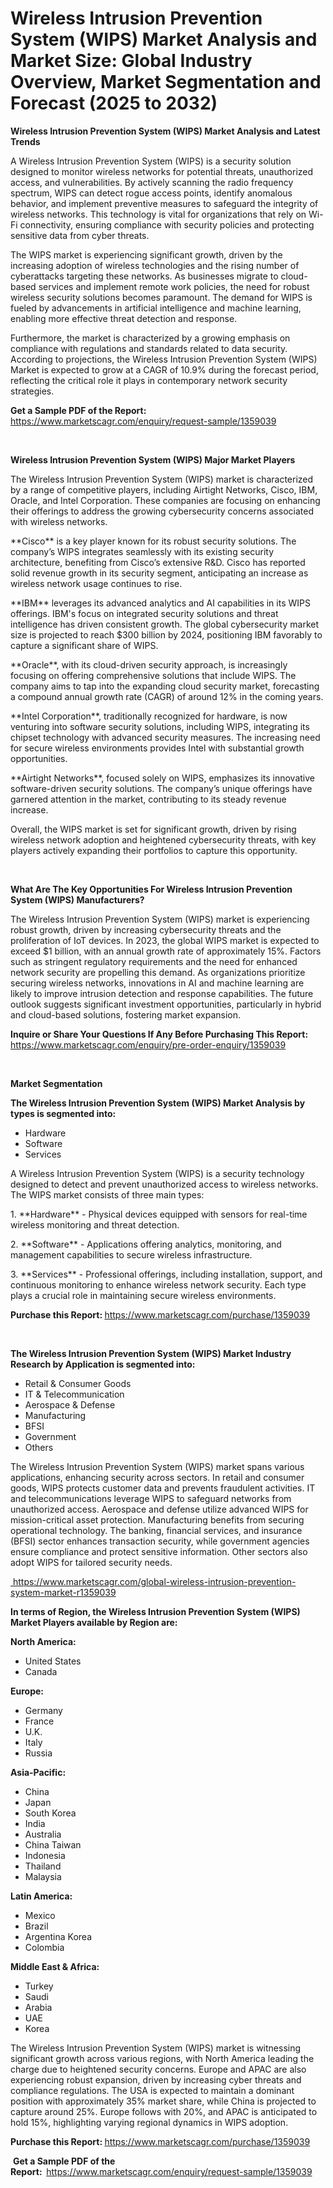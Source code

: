 <p><h1>Wireless Intrusion Prevention System (WIPS) Market Analysis and Market Size: Global Industry Overview, Market Segmentation and Forecast (2025 to 2032)</h1></p><p><strong>Wireless Intrusion Prevention System (WIPS) Market Analysis and Latest Trends</strong></p>
<p><p>A Wireless Intrusion Prevention System (WIPS) is a security solution designed to monitor wireless networks for potential threats, unauthorized access, and vulnerabilities. By actively scanning the radio frequency spectrum, WIPS can detect rogue access points, identify anomalous behavior, and implement preventive measures to safeguard the integrity of wireless networks. This technology is vital for organizations that rely on Wi-Fi connectivity, ensuring compliance with security policies and protecting sensitive data from cyber threats.</p><p>The WIPS market is experiencing significant growth, driven by the increasing adoption of wireless technologies and the rising number of cyberattacks targeting these networks. As businesses migrate to cloud-based services and implement remote work policies, the need for robust wireless security solutions becomes paramount. The demand for WIPS is fueled by advancements in artificial intelligence and machine learning, enabling more effective threat detection and response.</p><p>Furthermore, the market is characterized by a growing emphasis on compliance with regulations and standards related to data security. According to projections, the Wireless Intrusion Prevention System (WIPS) Market is expected to grow at a CAGR of 10.9% during the forecast period, reflecting the critical role it plays in contemporary network security strategies.</p></p>
<p><strong>Get a Sample PDF of the Report:&nbsp;</strong> <a href="https://www.marketscagr.com/enquiry/request-sample/1359039?utm_campaign=1126&utm_medium=2&utm_source=Github&utm_content=ia&utm_term=16042025&utm_id=wireless-intrusion-prevention-system-wips">https://www.marketscagr.com/enquiry/request-sample/1359039</a></p>
<p>&nbsp;</p>
<p><strong>Wireless Intrusion Prevention System (WIPS) Major Market Players</strong></p>
<p><p>The Wireless Intrusion Prevention System (WIPS) market is characterized by a range of competitive players, including Airtight Networks, Cisco, IBM, Oracle, and Intel Corporation. These companies are focusing on enhancing their offerings to address the growing cybersecurity concerns associated with wireless networks.</p><p>**Cisco** is a key player known for its robust security solutions. The company’s WIPS integrates seamlessly with its existing security architecture, benefiting from Cisco’s extensive R&D. Cisco has reported solid revenue growth in its security segment, anticipating an increase as wireless network usage continues to rise. </p><p>**IBM** leverages its advanced analytics and AI capabilities in its WIPS offerings. IBM's focus on integrated security solutions and threat intelligence has driven consistent growth. The global cybersecurity market size is projected to reach $300 billion by 2024, positioning IBM favorably to capture a significant share of WIPS.</p><p>**Oracle**, with its cloud-driven security approach, is increasingly focusing on offering comprehensive solutions that include WIPS. The company aims to tap into the expanding cloud security market, forecasting a compound annual growth rate (CAGR) of around 12% in the coming years.</p><p>**Intel Corporation**, traditionally recognized for hardware, is now venturing into software security solutions, including WIPS, integrating its chipset technology with advanced security measures. The increasing need for secure wireless environments provides Intel with substantial growth opportunities.</p><p>**Airtight Networks**, focused solely on WIPS, emphasizes its innovative software-driven security solutions. The company’s unique offerings have garnered attention in the market, contributing to its steady revenue increase.</p><p>Overall, the WIPS market is set for significant growth, driven by rising wireless network adoption and heightened cybersecurity threats, with key players actively expanding their portfolios to capture this opportunity.</p></p>
<p>&nbsp;</p>
<p><strong>What Are The Key Opportunities For Wireless Intrusion Prevention System (WIPS) Manufacturers?</strong></p>
<p><p>The Wireless Intrusion Prevention System (WIPS) market is experiencing robust growth, driven by increasing cybersecurity threats and the proliferation of IoT devices. In 2023, the global WIPS market is expected to exceed $1 billion, with an annual growth rate of approximately 15%. Factors such as stringent regulatory requirements and the need for enhanced network security are propelling this demand. As organizations prioritize securing wireless networks, innovations in AI and machine learning are likely to improve intrusion detection and response capabilities. The future outlook suggests significant investment opportunities, particularly in hybrid and cloud-based solutions, fostering market expansion.</p></p>
<p><strong>Inquire or Share Your Questions If Any Before Purchasing This Report:</strong> <a href="https://www.marketscagr.com/enquiry/pre-order-enquiry/1359039?utm_campaign=1126&utm_medium=2&utm_source=Github&utm_content=ia&utm_term=16042025&utm_id=wireless-intrusion-prevention-system-wips">https://www.marketscagr.com/enquiry/pre-order-enquiry/1359039</a></p>
<p>&nbsp;</p>
<p><strong>Market Segmentation</strong></p>
<p><strong>The Wireless Intrusion Prevention System (WIPS) Market Analysis by types is segmented into:</strong></p>
<p><ul><li>Hardware</li><li>Software</li><li>Services</li></ul></p>
<p><p>A Wireless Intrusion Prevention System (WIPS) is a security technology designed to detect and prevent unauthorized access to wireless networks. The WIPS market consists of three main types: </p><p>1. **Hardware** - Physical devices equipped with sensors for real-time wireless monitoring and threat detection.</p><p>  </p><p>2. **Software** - Applications offering analytics, monitoring, and management capabilities to secure wireless infrastructure.</p><p>3. **Services** - Professional offerings, including installation, support, and continuous monitoring to enhance wireless network security. Each type plays a crucial role in maintaining secure wireless environments.</p></p>
<p><strong>Purchase this Report:&nbsp;</strong><a href="https://www.marketscagr.com/purchase/1359039?utm_campaign=1126&utm_medium=2&utm_source=Github&utm_content=ia&utm_term=16042025&utm_id=wireless-intrusion-prevention-system-wips">https://www.marketscagr.com/purchase/1359039</a></p>
<p>&nbsp;</p>
<p><strong>The Wireless Intrusion Prevention System (WIPS) Market Industry Research by Application is segmented into:</strong></p>
<p><ul><li>Retail & Consumer Goods</li><li>IT & Telecommunication</li><li>Aerospace & Defense</li><li>Manufacturing</li><li>BFSI</li><li>Government</li><li>Others</li></ul></p>
<p><p>The Wireless Intrusion Prevention System (WIPS) market spans various applications, enhancing security across sectors. In retail and consumer goods, WIPS protects customer data and prevents fraudulent activities. IT and telecommunications leverage WIPS to safeguard networks from unauthorized access. Aerospace and defense utilize advanced WIPS for mission-critical asset protection. Manufacturing benefits from securing operational technology. The banking, financial services, and insurance (BFSI) sector enhances transaction security, while government agencies ensure compliance and protect sensitive information. Other sectors also adopt WIPS for tailored security needs.</p></p>
<p><a href="https://www.marketscagr.com/global-wireless-intrusion-prevention-system-market-r1359039?utm_campaign=1126&utm_medium=2&utm_source=Github&utm_content=ia&utm_term=16042025&utm_id=wireless-intrusion-prevention-system-wips">&nbsp;https://www.marketscagr.com/global-wireless-intrusion-prevention-system-market-r1359039</a></p>
<p><strong>In terms of Region, the Wireless Intrusion Prevention System (WIPS) Market Players available by Region are:</strong></p>
<p>
    <p> <strong> North America: </strong>
        <ul>
            <li>United States</li>
            <li>Canada</li>
        </ul>
        </p> 
    <p> <strong> Europe: </strong>
        <ul>
            <li>Germany</li>
            <li>France</li>
            <li>U.K.</li>
            <li>Italy</li>
            <li>Russia</li>
        </ul>
        </p> 
    <p> <strong> Asia-Pacific: </strong>
        <ul>
            <li>China</li>
            <li>Japan</li>
            <li>South Korea</li>
            <li>India</li>
            <li>Australia</li>
            <li>China Taiwan</li>
            <li>Indonesia</li>
            <li>Thailand</li>
            <li>Malaysia</li>
        </ul>
        </p> 
    <p> <strong> Latin America: </strong>
        <ul>
            <li>Mexico</li>
            <li>Brazil</li>
            <li>Argentina Korea</li>
            <li>Colombia</li>
        </ul>
        </p> 
    <p> <strong> Middle East & Africa: </strong>
        <ul>
            <li>Turkey</li>
            <li>Saudi</li>
            <li>Arabia</li>
            <li>UAE</li>
            <li>Korea</li>
        </ul>
    </p>
    </p>
<p><p>The Wireless Intrusion Prevention System (WIPS) market is witnessing significant growth across various regions, with North America leading the charge due to heightened security concerns. Europe and APAC are also experiencing robust expansion, driven by increasing cyber threats and compliance regulations. The USA is expected to maintain a dominant position with approximately 35% market share, while China is projected to capture around 25%. Europe follows with 20%, and APAC is anticipated to hold 15%, highlighting varying regional dynamics in WIPS adoption.</p></p>
<p><strong>Purchase this Report: </strong><a href="https://www.marketscagr.com/purchase/1359039?utm_campaign=1126&utm_medium=2&utm_source=Github&utm_content=ia&utm_term=16042025&utm_id=wireless-intrusion-prevention-system-wips">https://www.marketscagr.com/purchase/1359039</a></p>
<p>&nbsp;<strong>Get a Sample PDF of the Report:&nbsp;&nbsp;</strong><a href="https://www.marketscagr.com/enquiry/request-sample/1359039?utm_campaign=1126&utm_medium=2&utm_source=Github&utm_content=ia&utm_term=16042025&utm_id=wireless-intrusion-prevention-system-wips">https://www.marketscagr.com/enquiry/request-sample/1359039</a></p>
<p><strong></strong></p>
<p><p></p><p></p><p></p></p>